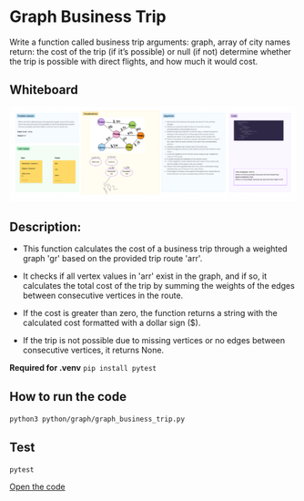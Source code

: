 # Graph Business Trip
Write a function called business trip arguments: graph, array of city names return: the cost of the trip (if it’s possible) or null (if not) determine whether the trip is possible with direct flights, and how much it would cost.

## Whiteboard
![Whiteboard](./business.png)

## Description:
- This function calculates the cost of a business trip through a weighted graph 'gr' based on the provided trip route 'arr'.
- It checks if all vertex values in 'arr' exist in the graph, and if so, it calculates the total cost of the trip
        by summing the weights of the edges between consecutive vertices in the route.
        
- If the cost is greater than zero, the function returns a string with the calculated cost formatted with a dollar sign ($).
- If the trip is not possible due to missing vertices or no edges between consecutive vertices, it returns None.

**Required for .venv** `pip install pytest`

## How to run the code 
`python3 python/graph/graph_business_trip.py`

## Test
`pytest`


[Open the code](./graph_business_trip.py)
